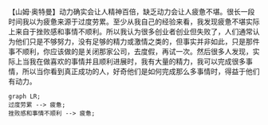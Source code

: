 【山姆·奥特曼】动力确实会让人精神百倍，缺乏动力会让人疲惫不堪。很长一段时间我以为疲惫来源于过度劳累。至少从我自己的经验来看，我发现疲惫不堪实际上来自于挫败感和事情不顺利。所以我认为很多创业者创业但失败了，人们通常认为他们只是不够努力，没有足够的精力或激情之类的，但事实并非如此，只是那件事不顺利，你应该做的是关闭那家公司，去度假，再试一次。然后很多人发现，实际上当我在做喜欢的事情并且顺利进展时，我有大量的精力，我可以完成很多事情，所以当你看到真正成功的人，好奇他们是如何完成那么多事情时，得益于他们有动力。

```mermaid
graph LR;
过度劳累 --> 疲惫;
挫败感和事情不顺利 --> 疲惫;
```
